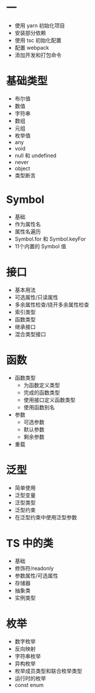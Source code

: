 # 一
+ 使用 yarn 初始化项目
+ 安装部分依赖
+ 使用 tsc 初始化配置
+ 配置 webpack
+ 添加开发和打包命令

# 基础类型
  + 布尔值
  + 数值
  + 字符串
  + 数组
  + 元组
  + 枚举值
  + any
  + void
  + null 和 undefined
  + never
  + object
  + 类型断言

# Symbol
  + 基础
  + 作为属性名
  + 属性名遍历
  + Symbol.for 和 Symbol.keyFor
  + 11个内置的 Symbol 值

# 接口
  + 基本用法
  + 可选属性/只读属性
  + 多余属性检查/绕开多余属性检查
  + 索引类型
  + 函数类型
  + 继承接口
  + 混合类型接口

# 函数
  + 函数类型
    - 为函数定义类型
    - 完成的函数类型
    - 使用接口定义函数类型
    - 使用函数别名
  + 参数
    - 可选参数
    - 默认参数
    - 剩余参数
  + 重载

# 泛型
  + 简单使用
  + 泛型变量
  + 泛型类型
  + 泛型约束
  + 在泛型约束中使用泛型参数

# TS 中的类
  + 基础
  + 修饰符/readonly
  + 参数属性/可选属性
  + 存储器
  + 抽象类
  + 实例类型

# 枚举
  + 数字枚举
  + 反向映射
  + 字符串枚举
  + 异构枚举
  + 枚举成员类型和联合枚举类型
  + 运行时的枚举
  + const enum
